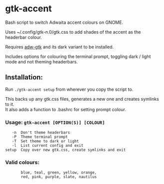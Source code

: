 # gtk-accent
Bash script to switch Adwaita accent colours on GNOME.

Uses ~/.config/gtk-*n*.0/gtk.css to add shades of the accent as the headerbar colour.

Requires [adw-gtk](https://github.com/lassekongo83/adw-gtk3) and its dark variant to be installed.

Includes options for colouring the terminal prompt, toggling dark / light mode and not theming headerbars.

## Installation:
Run `./gtk-accent setup` from wherever you copy the script to.

This backs up any gtk.css files, generates a new one and creates symlinks to it.\
It also adds a function to .bashrc for setting prompt colour.
### Usage: `gtk-accent [OPTION(S)] [COLOUR]`
```
   -n  Don't theme headerbars
   -P  Theme terminal prompt
   -T  Set theme to dark or light
   -l  List current config and exit
setup  Copy over new gtk.css, create symlinks and exit
```
### Valid colours:
```
       blue, teal, green, yellow, orange,
       red, pink, purple, slate, nautilus
```
